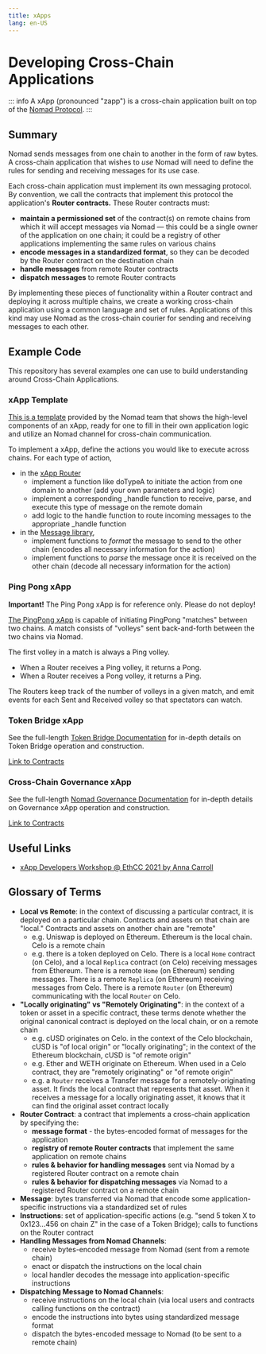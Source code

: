 ```yaml
---
title: xApps
lang: en-US
---
```


# Developing Cross-Chain Applications

::: info
  A xApp (pronounced "zapp") is a cross-chain application built on top of the [Nomad Protocol](../index.md).
:::

## Summary

Nomad sends messages from one chain to another in the form of raw bytes. A cross-chain application that wishes to *use* Nomad will need to define the rules for sending and receiving messages for its use case.

Each cross-chain application must implement its own messaging protocol. By convention, we call the contracts that implement this protocol the application's **Router contracts.** These Router contracts must:

- **maintain a permissioned set** of the contract(s) on remote chains from which it will accept messages via Nomad — this could be a single owner of the application on one chain; it could be a registry of other applications implementing the same rules on various chains
- **encode messages in a standardized format**, so they can be decoded by the Router contract on the destination chain
- **handle messages** from remote Router contracts
- **dispatch messages** to remote Router contracts

By implementing these pieces of functionality within a Router contract and deploying it across multiple chains, we create a working cross-chain application using a common language and set of rules. Applications of this kind may use Nomad as the cross-chain courier for sending and receiving messages to each other.

## Example Code

This repository has several examples one can use to build understanding around Cross-Chain Applications.

### xApp Template

[This is a template](https://github.com/nomad-xyz/nomad-monorepo/tree/main/solidity/nomad-xapps/contracts/xapp-template) provided by the Nomad team that shows the high-level components of an xApp, ready for one to fill in their own application logic and utilize an Nomad channel for cross-chain communication.

To implement a xApp, define the actions you would like to execute across chains.
For each type of action,

- in the [xApp Router](https://github.com/nomad-xyz/nomad-monorepo/blob/main/solidity/nomad-xapps/contracts/xapp-template/RouterTemplate.sol)
  - implement a function like doTypeA to initiate the action from one domain to another (add your own parameters and logic)
  - implement a corresponding _handle function to receive, parse, and execute this type of message on the remote domain
  - add logic to the handle function to route incoming messages to the appropriate _handle function
- in the [Message library](https://github.com/nomad-xyz/nomad-monorepo/blob/main/solidity/nomad-xapps/contracts/xapp-template/MessageTemplate.sol),
  - implement functions to *format* the message to send to the other chain (encodes all necessary information for the action)
  - implement functions to *parse* the message once it is received on the other chain (decode all necessary information for the action)

### Ping Pong xApp

**Important!** The Ping Pong xApp is for reference only. Please do not deploy!

[The PingPong xApp](https://github.com/nomad-xyz/nomad-monorepo/tree/main/solidity/nomad-xapps/contracts/ping-pong) is capable of initiating PingPong "matches" between two chains. A match consists of "volleys" sent back-and-forth between the two chains via Nomad.

The first volley in a match is always a Ping volley.

- When a Router receives a Ping volley, it returns a Pong.
- When a Router receives a Pong volley, it returns a Ping.

The Routers keep track of the number of volleys in a given match, and emit events for each Sent and Received volley so that spectators can watch.

### Token Bridge xApp

See the full-length [Token Bridge Documentation](./token-bridge.md) for in-depth details on Token Bridge operation and construction.

[Link to Contracts](https://github.com/nomad-xyz/nomad-monorepo/tree/main/solidity/nomad-xapps/contracts/bridge)

### Cross-Chain Governance xApp

See the full-length [Nomad Governance Documentation](./governance.md) for in-depth details on Governance xApp operation and construction.

[Link to Contracts](https://github.com/nomad-xyz/nomad-monorepo/tree/main/solidity/nomad-core/contracts/governance)

## Useful Links

- [xApp Developers Workshop @ EthCC 2021 by Anna Carroll](https://www.youtube.com/watch?v=E_zhTRsxWtw)

## Glossary of Terms

- **Local vs Remote**: in the context of discussing a particular contract, it is deployed on a particular chain. Contracts and assets on that chain are "local." Contracts and assets on another chain are "remote"
  - e.g. Uniswap is deployed on Ethereum. Ethereum is the local chain. Celo is a remote chain
  - e.g. there is a token deployed on Celo. There is a local `Home` contract (on Celo), and a local `Replica` contract (on Celo) receiving messages from Ethereum. There is a remote `Home` (on Ethereum) sending messages. There is a remote `Replica` (on Ethereum) receiving messages from Celo. There is a remote `Router` (on Ethereum) communicating with the local `Router` on Celo.
- **"Locally originating" vs "Remotely Originating"**: in the context of a token or asset in a specific contract, these terms denote whether the original canonical contract is deployed on the local chain, or on a remote chain
  - e.g. cUSD originates on Celo. in the context of the Celo blockchain, cUSD is "of local origin" or "locally originating"; in the context of the Ethereum blockchain, cUSD is "of remote origin"
  - e.g. Ether and WETH originate on Ethereum. When used in a Celo contract, they are "remotely originating" or "of remote origin"
  - e.g. a `Router` receives a Transfer message for a remotely-originating asset. It finds the local contract that represents that asset. When it receives a message for a locally originating asset, it knows that it can find the original asset contract locally
- **Router Contract**: a contract that implements a cross-chain application by specifying the:
  - **message format** - the bytes-encoded format of messages for the application
  - **registry of remote Router contracts** that implement the same application on remote chains
  - **rules & behavior for handling messages** sent via Nomad by a registered Router contract on a remote chain
  - **rules & behavior for dispatching messages** via Nomad to a registered Router contract on a remote chain
- **Message**: bytes transferred via Nomad that encode some application-specific instructions via a standardized set of rules
- **Instructions**: set of application-specific actions (e.g. "send 5 token X to 0x123...456 on chain Z" in the case of a Token Bridge); calls to functions on the Router contract
- **Handling Messages from Nomad Channels**:
  - receive bytes-encoded message from Nomad (sent from a remote chain)
  - enact or dispatch the instructions on the local chain
  - local handler decodes the message into application-specific instructions
- **Dispatching Message to Nomad Channels**:
  - receive instructions on the local chain (via local users and contracts calling functions on the contract)
  - encode the instructions into bytes using standardized message format
  - dispatch the bytes-encoded message to Nomad (to be sent to a remote chain)